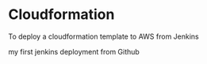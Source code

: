 # Cloudformation
To deploy a cloudformation template to AWS from Jenkins

my first jenkins deployment from Github


